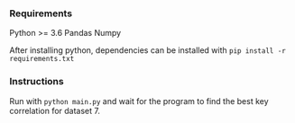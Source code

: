 ### Requirements

Python >= 3.6
Pandas
Numpy

After installing python, dependencies can be installed with `pip install -r requirements.txt`

### Instructions

Run with `python main.py` and wait for the program to find the best key correlation for dataset 7.
